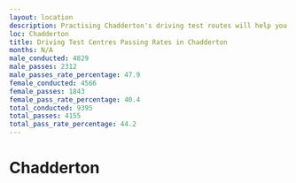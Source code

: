 ```yaml
---
layout: location
description: Practising Chadderton's driving test routes will help you become more confident in your gear-changing abilities.
loc: Chadderton
title: Driving Test Centres Passing Rates in Chadderton
months: N/A
male_conducted: 4829
male_passes: 2312
male_passes_rate_percentage: 47.9
female_conducted: 4566
female_passes: 1843
female_pass_rate_percentage: 40.4
total_conducted: 9395
total_passes: 4155
total_pass_rate_percentage: 44.2
---
```


# Chadderton
